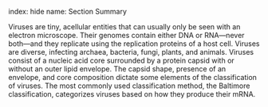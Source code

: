 index: hide
name: Section Summary

Viruses are tiny, acellular entities that can usually only be seen with an electron microscope. Their genomes contain either DNA or RNA—never both—and they replicate using the replication proteins of a host cell. Viruses are diverse, infecting archaea, bacteria, fungi, plants, and animals. Viruses consist of a nucleic acid core surrounded by a protein capsid with or without an outer lipid envelope. The capsid shape, presence of an envelope, and core composition dictate some elements of the classification of viruses. The most commonly used classification method, the Baltimore classification, categorizes viruses based on how they produce their mRNA.
